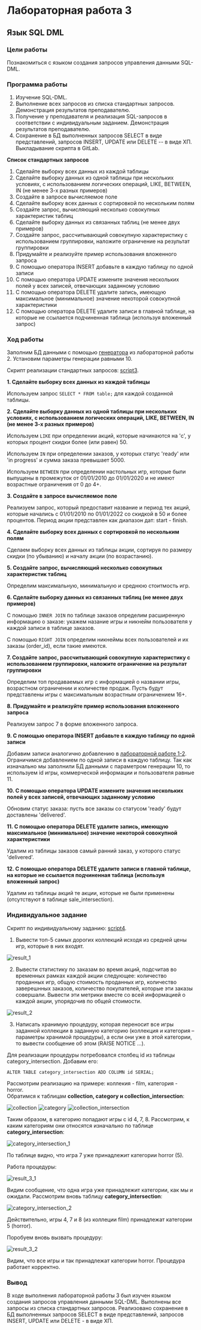 # Лабораторная работа 3

## Язык SQL DML

### Цели работы
Познакомиться с языком создания запросов управления данными SQL-DML.

### Программа работы
1. Изучение SQL-DML.
2. Выполнение всех запросов из списка стандартных запросов. Демонстрация результатов преподавателю.
3. Получение у преподавателя и реализация SQL-запросов в соответствии с индивидуальным заданием. Демонстрация результатов преподавателю.
4. Сохранение в БД выполненных запросов SELECT в виде представлений, запросов INSERT, UPDATE или DELETE -- в виде ХП. Выкладывание скрипта в GitLab.

**Список стандартных запросов**
1. Сделайте выборку всех данных из каждой таблицы
2. Сделайте выборку данных из одной таблицы при нескольких условиях, с использованием логических операций, LIKE, BETWEEN, IN (не менее 3-х разных примеров)
3. Создайте в запросе вычисляемое поле
4. Сделайте выборку всех данных с сортировкой по нескольким полям
5. Создайте запрос, вычисляющий несколько совокупных характеристик таблиц
6. Сделайте выборку данных из связанных таблиц (не менее двух примеров)
7. Создайте запрос, рассчитывающий совокупную характеристику с использованием группировки, наложите ограничение на результат группировки
8. Придумайте и реализуйте пример использования вложенного запроса
9. С помощью оператора INSERT добавьте в каждую таблицу по одной записи
10. С помощью оператора UPDATE измените значения нескольких полей у всех записей, отвечающих заданному условию
11. С помощью оператора DELETE удалите запись, имеющую максимальное (минимальное) значение некоторой совокупной характеристики
12. С помощью оператора DELETE удалите записи в главной таблице, на которые не ссылается подчиненная таблица (используя вложенный запрос)

### Ход работы

Заполним БД данными с помощью [генератора](https://gitlab.icc.spbstu.ru/rejmer.id/db-course/-/blob/lab2/main.py) из лабораторной работы 2. Установим параметры генерации равными 10.

Скрипт реализации стандартных запросов: [script3](https://gitlab.icc.spbstu.ru/rejmer.id/db-course/-/blob/lab3/script3.sql).

**1. Сделайте выборку всех данных из каждой таблицы**

Используем запрос `SELECT * FROM table;` для каждой созданной таблицы.

**2. Сделайте выборку данных из одной таблицы при нескольких условиях, с использованием логических операций, LIKE, BETWEEN, IN (не менее 3-х разных примеров)**

Используем `LIKE` при определении акций, которые начинаются на 'c', у которых процент скидки более (или равен) 50.

Используем `IN` при определении заказов, у которых статус 'ready' или 'in progress' и сумма заказа превышает 5000.

Используем `BETWEEN` при определении настольных игр, которые были выпущены в промежуток от 01/01/2010 до 01/01/2020 и не имеют возрастные ограничения от 0 до 4+.

**3. Создайте в запросе вычисляемое поле**

Реализуем запрос, который предоставит название и период тех акций, которые начались с 01/01/2010 по 01/01/2022 со скидкой в 50 и более процентов.
Период акции представлен как диапазон дат: start   -   finish.

**4. Сделайте выборку всех данных с сортировкой по нескольким полям**

Сделаем выборку всех данных из таблицы акции, сортируя по размеру скидки (по убыванию) и началу акции (по возрастанию).

**5. Создайте запрос, вычисляющий несколько совокупных характеристик таблиц**

Определим максимальную, минимальную и среднюю стоитмость игр.

**6. Сделайте выборку данных из связанных таблиц (не менее двух примеров)**

С помощью `INNER JOIN` по таблице заказов определим расширенную информацию о заказе: укажем назание игры и никнейм пользователя у каждой записи в таблице заказов. 

С помощью `RIGHT JOIN` определим никнеймы всех пользователей и их заказы (order_id), если такие имеются.  

**7. Создайте запрос, рассчитывающий совокупную характеристику с использованием группировки, наложите ограничение на результат группировки**

Определим топ продаваемых игр с информацией о названии игры, возрастном ограничении и количестве продаж. Пусть будут представлены игры с максимальным возрастным ограничением 16+.

**8. Придумайте и реализуйте пример использования вложенного запроса**

Реализуем запрос 7 в форме вложенного запроса.

**9. С помощью оператора INSERT добавьте в каждую таблицу по одной записи**

Добавим записи аналогично добавлению в [лабораторной работе 1-2](https://gitlab.icc.spbstu.ru/rejmer.id/db-course/-/blob/lab1-2/script2.sql).
Ограничимся добавлением по одной записи в каждую таблицу. Так как изначально мы заполнили БД данными с параметром генерации 10, то используем id игры, коммерческой информации и пользователя равные 11. 

**10. С помощью оператора UPDATE измените значения нескольких полей у всех записей, отвечающих заданному условию**

Обновим статус заказа: пусть все заказы со статусом 'ready' будут доставлены 'delivered'.

**11. С помощью оператора DELETE удалите запись, имеющую максимальное (минимальное) значение некоторой совокупной характеристики**

Удалим из таблицы заказов самый ранний заказ, у которого статус 'delivered'.

**12. С помощью оператора DELETE удалите записи в главной таблице, на которые не ссылается подчиненная таблица (используя вложенный запрос)**

Удалим из таблицы акций те акции, которые не были применены (отсутствуют в таблице sale_intersection).

### Индивидуальное задание

Скрипт по индивидуальному заданию: [script4](https://gitlab.icc.spbstu.ru/rejmer.id/db-course/-/blob/lab3/script4.sql). 

1. Вывести топ-5 самых дорогих коллекций исходя из средней цены игр, которые в них входят.

![result_1](results/result_1.jpg)

2. Вывести статистику по заказам во время акций, подсчитав во временных рамках каждой акции следующее: количество проданных игр, общую стоимость проданных игр, количество заверешнных заказов, количество покупателей, которые эти заказы совершали. Вывести эти метрики вместе со всей информацией о каждой акции, упорядочив по общей стоимости.

![result_2](results/result_2.jpg)

3. Написать хранимую процедуру, которая переносит все игры заданной коллекции в заданную категорию (коллекция и категория – параметры хранимой процедуры), а если они уже в этой категории, то вывести сообщение об этом (RAISE NOTICE ...).

Для реализации процедуры потребовался столбец id из таблицы category_intersection. Добавим его:

`ALTER TABLE category_intersection ADD COLUMN id SERIAL;`

Рассмотрим реализацию на примере: коллекия - film, категория - horror. <br>
Обратимся к таблицам **collection, category и collection_intersection**:

![collection](results/collection.jpg)
![category](results/category.jpg)
![collection_intersection](results/collection_intersection.jpg)

Таким образом, в категорию попадают игры с id 4, 7, 8. Рассмотрим, к каким категориям они относятся изначально по таблице **category_intersection**:

![category_intersection_1](results/category_intersection_before.jpg)

По таблице видно, что игра 7 уже принадлежит категории horror (5).

Работа процедуры:

![result_3_1](results/result_3_1.jpg)

Видим сообщение, что одна игра уже принадлежит категории, как мы и ожидали. Рассмотрим вновь таблицу **category_intersection**:

![category_intersection_2](results/category_intersection_after.jpg)

Действительно, игры 4, 7 и 8 (из коллеции film) принадлежат категории 5 (horror).

Поробуем вновь вызвать процедуру:

![result_3_2](results/result_3_2.jpg)

Видим, что все игры и так принадлежат категории horror. Процедура работает корректно.

### Вывод
В ходе выполнения лабораторной работы 3 был изучен языком создания запросов управления данными SQL-DML. Выполнены все запросы из списка стандартных запросов. Реализовано сохранение в БД выполненных запросов SELECT в виде представлений, запросов INSERT, UPDATE или DELETE - в виде ХП. 
